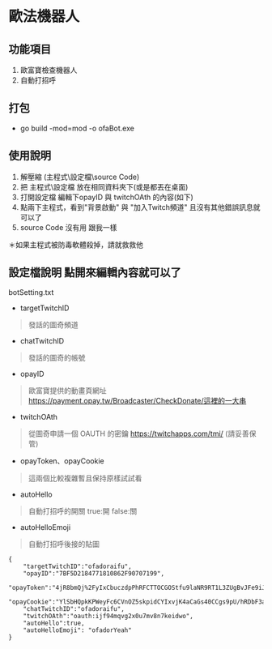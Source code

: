 # 歐法機器人

## 功能項目
1. 歐富寶檢查機器人
2. 自動打招呼

## 打包
- go build -mod=mod -o ofaBot.exe

## 使用說明
1. 解壓縮 (主程式\設定檔\source Code)
2. 把 主程式\設定檔 放在相同資料夾下(或是都丟在桌面)
3. 打開設定檔 編輯下opayID 與 twitchOAth 的內容(如下)
4. 點兩下主程式，看到"背景啟動" 與 "加入Twitch頻道"  且沒有其他錯誤訊息就可以了
5.  source Code 沒有用 跟我一樣

＊如果主程式被防毒軟體殺掉，請就救救他

## 設定檔說明 點開來編輯內容就可以了
botSetting.txt
- targetTwitchID
> 發話的圖奇頻道
- chatTwitchID
> 發話的圖奇的帳號
- opayID 
> 歐富寶提供的動畫頁網址 https://payment.opay.tw/Broadcaster/CheckDonate/這裡的一大串
- twitchOAth
> 從圖奇申請一個 OAUTH 的密鑰 https://twitchapps.com/tmi/ (請妥善保管)
- opayToken、opayCookie
> 這兩個比較複雜暫且保持原樣試試看
- autoHello
> 自動打招呼的開關 true:開 false:關
- autoHelloEmoji
> 自動打招呼後接的貼圖

```
{
    "targetTwitchID":"ofadoraifu",
    "opayID":"7BF5D2184771810862F90707199",
    "opayToken":"4jR8bmQj%2FyIxCbuczdpPhRFCTTOCGOStfu9laNR9RT1L3ZUgBvJFe9iJtkB%2FIIhCPpNxDwSSaOAqoxxvNOXm7RgGG1200uwIoZPib%2BNiE5%2FQwtaFkYC2wLLIFmMrCqbpMYQFjr6BMLYPJMDdm%2BIvrLBKuKo%3D",
    "opayCookie":"YlSbHQpkKPWeyFc6CVnOZ5skpidCYIxvjK4aCaGs40CCgs9pU/hRDbF3aWzf5QHT/k+p1BFd634KTum6IDkvYsIBsyubKneBuQKHkmo4mu9Vl0LxDYO/8SEFYGo/kHenXUXYbXmsvn9yrE6u5y39uZzak54=",
    "chatTwitchID":"ofadoraifu",
    "twitchOAth":"oauth:ijf94mqvg2x0u7mv8n7keidwo",
    "autoHello":true,
    "autoHelloEmoji": "ofadorYeah"
}

```
